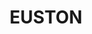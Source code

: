 ---
lastmod: '2025-04-06T06:05:20+00:00'
latitude: -34.574113
layout: suburb
longitude: 142.87381
postcode: '2737'
state: NSW
title: EUSTON
url: /nsw/euston/
---